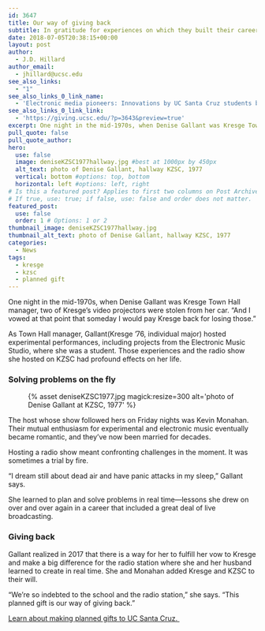 ```yaml
---
id: 3647
title: Our way of giving back
subtitle: In gratitude for experiences on which they built their careers, Denise Gallant  and Kevin Monahan included Kresge and KZSC in their will.
date: 2018-07-05T20:38:15+00:00
layout: post
author:
  - J.D. Hillard
author_email:
  - jhillard@ucsc.edu
see_also_links:
  - "1"
see_also_links_0_link_name:
  - 'Electronic media pioneers: Innovations by UC Santa Cruz students became facets of 1980s pop culture.'
see_also_links_0_link_link:
  - 'https://giving.ucsc.edu/?p=3643&preview=true'
excerpt: One night in the mid-1970s, when Denise Gallant was Kresge Town Hall manager, two of Kresge’s video projectors were stolen from her car. “And I vowed at that point that someday I would pay Kresge back for losing those.”
pull_quote: false
pull_quote_author:
hero:
  use: false
  image: deniseKZSC1977hallway.jpg #best at 1000px by 450px
  alt_text: photo of Denise Gallant, hallway KZSC, 1977
  vertical: bottom #options: top, bottom
  horizontal: left #options: left, right
# Is this a featured post? Applies to first two columns on Post Archive Page.
# If true, use: true; if false, use: false and order does not matter.
featured_post:
  use: false
  order: 1 # Options: 1 or 2
thumbnail_image: deniseKZSC1977hallway.jpg
thumbnail_alt_text: photo of Denise Gallant, hallway KZSC, 1977
categories:
  - News
tags:
  - kresge
  - kzsc
  - planned gift
---
```

One night in the mid-1970s, when Denise Gallant was Kresge Town Hall manager, two of Kresge’s video projectors were stolen from her car. “And I vowed at that point that someday I would pay Kresge back for losing those.”

As Town Hall manager, Gallant(Kresge &#8217;76, individual major) hosted experimental performances, including projects from the Electronic Music Studio, where she was a student. Those experiences and the radio show she hosted on KZSC had profound effects on her life.

### Solving problems on the fly

<figure class="inline-image right">
{% asset deniseKZSC1977.jpg magick:resize=300 alt='photo of Denise Gallant at KZSC, 1977' %}
<figcaption></figcaption></figure>
The host whose show followed hers on Friday nights was Kevin Monahan. Their mutual enthusiasm for experimental and electronic music eventually became romantic, and they&#8217;ve now been married for decades.

Hosting a radio show meant confronting challenges in the moment. It was sometimes a trial by fire.

“I dream still about dead air and have panic attacks in my sleep,” Gallant says.

She learned to plan and solve problems in real time—lessons she drew on over and over again in a career that included a great deal of live broadcasting.

### Giving back

Gallant realized in 2017 that there is a way for her to fulfill her vow to Kresge and make a big difference for the radio station where she and her husband learned to create in real time. She and Monahan added Kresge and KZSC to their will.

“We’re so indebted to the school and the radio station,” she says. “This planned gift is our way of giving back.”

[Learn about making planned gifts to UC Santa Cruz. ](http://plannedgifts.ucsc.edu/?pageID=1010)
